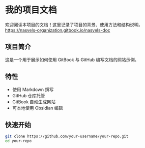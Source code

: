 # 我的项目文档

欢迎阅读本项目的文档！这里记录了项目的背景、使用方法和结构说明。
https://nasvels-organization.gitbook.io/nasvels-doc

## 项目简介

这是一个用于展示如何使用 GitBook 与 GitHub 编写文档的网站示例。

## 特性

- 使用 Markdown 撰写
- GitHub 仓库托管
- GitBook 自动生成网站
- 可本地使用 Obsidian 编辑

## 快速开始

```bash
git clone https://github.com/your-username/your-repo.git
cd your-repo
